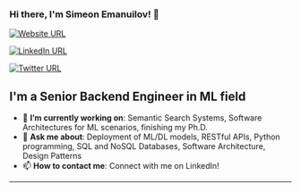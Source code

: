 ### Hi there, I'm Simeon Emanuilov! 👋

[![Website URL](https://img.shields.io/badge/website-Check_it_out-yellow?logo=adguard&style=for-the-badge)](https://unfoldai.com/)

[![LinkedIn URL](https://img.shields.io/badge/LinkedIn-Connect-blue?logo=linkedin&style=for-the-badge)](https://www.linkedin.com/in/simeon-emanuilov/)

[![Twitter URL](https://img.shields.io/badge/Twitter-Follow-blue?logo=twitter&style=for-the-badge)](https://twitter.com/s_emanuilov)

## **I'm a Senior Backend Engineer in ML field**

- 🎯 **I’m currently working on**: Semantic Search Systems, Software Architectures for ML scenarios, finishing my Ph.D.
- 💬 **Ask me about**: Deployment of ML/DL models, RESTful APIs, Python programming, SQL and NoSQL Databases, Software Architecture, Design Patterns
- 📫 **How to contact me**: Connect with me on LinkedIn!

<hr/>

